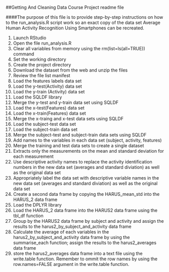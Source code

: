 ##Getting And Cleaning Data Course Project readme file 

####The purpose of this file is to provide step-by-step instructions on how to the run_analysis.R script work so an exact copy of the data set Average Human Activity Recognition Using Smartphones can be recreated.

1. Launch RStudio
2. Open the file run_analysis.R
3. Clear all variables from memory using the rm(list=ls(all=TRUE)) command
4. Set the working directory
5. Create the project directory
6. Download the dataset from the web and unzip the files
7. Review the file list manifest
8. Load the features labels data set
9. Load the y-test(Activity) data set
10. Load the y-train (Activity) data set
11. Load the SQLDF library
12. Merge the y-test and y-train data set using SQLDF
13. Load the x-test(Features) data set
14. Load the x-train(Features) data set
15. Merge the x-traing and x-test data sets using SQLDF
16. Load the subject-test data set
17. Load the subject-train data set
18. Merge the subject-test and subject-train data sets using SQLDF
19. Add names to the variables in each data set (subject, activity, features)
20. Merge the training and test data sets to create a single dataset
21. Extracts only the measurements on the mean and standard deviation for each measurement
22. Use descriptive activity names to replace the activity identification numbers in the new data set (averages and standard diviation) as well as the original data set
23. Appropriately label the data set with descriptive variable names in the new data set (averages and standard diviation) as well as the original data set
24. Create a second data frame by copying the HARUS_mean_std into the HARUS_2 data frame
25. Load the DPLYR library
26. Load the HARUS_2 data frame into the HARUS2 data frame using the tbl_df function
27. Group by the HARUS2 data frame by subject and activity and assign the results to the harus2_by_subject_and_activity data frame
28. Calculate the average of each variables in the harus2_by_subject_and_activity data frame by using the summarise_each function; assign the results to the harus2_averages data frame
29. store the harus2_averages data frame into a text file using the write.table function. Remember to ommit the row names by using the row.names=FALSE argument in the write.table function.

